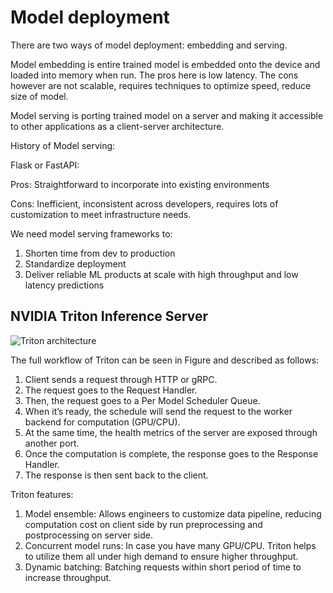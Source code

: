 
# Model deployment

There are two ways of model deployment: embedding and serving.

Model embedding is entire trained model is embedded onto the device and loaded into memory when run. The pros here is low latency. The cons however are not scalable, requires techniques to optimize speed, reduce size of model.

Model serving is porting trained model on a server and making it accessible to other applications as a client-server architecture.

History of Model serving:

Flask or FastAPI:

Pros: Straightforward to incorporate into existing environments

Cons: Inefficient, inconsistent across developers, requires lots of customization to meet infrastructure needs.

We need model serving frameworks to: 

1. Shorten time from dev to production
2. Standardize deployment
3. Deliver reliable ML products at scale with high throughput and low latency predictions

## NVIDIA Triton Inference Server

![Triton architecture](https://drive.google.com/uc?id=1PoruVGwEDdyYAotgLLRigRIpWEAqExM1)

The full workflow of Triton can be seen in Figure and described as follows:
1. Client sends a request through HTTP or gRPC.
2. The request goes to the Request Handler.
3. Then, the request goes to a Per Model Scheduler Queue.
4. When it’s ready, the schedule will send the request to the worker backend for computation (GPU/CPU).
5. At the same time, the health metrics of the server are exposed through another port.
6. Once the computation is complete, the response goes to the Response Handler.
7. The response is then sent back to the client.

Triton features:
1. Model ensemble: Allows engineers to customize data pipeline, reducing computation cost on client side by run preprocessing and postprocessing on server side.
2. Concurrent model runs: In case you have many GPU/CPU. Triton helps to utilize them all under high demand to ensure higher throughput.
3. Dynamic batching: Batching requests within short period of time to increase throughput.
